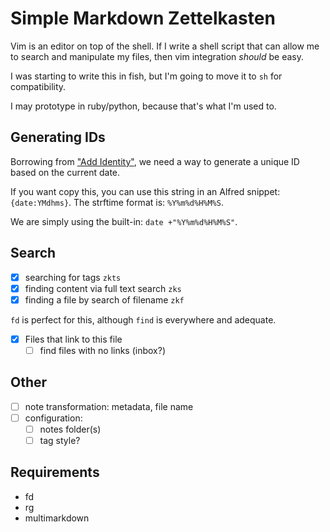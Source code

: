 # Simple Markdown Zettelkasten

Vim is an editor on top of the shell. If I write a shell script that can allow
me to search and manipulate my files, then vim integration _should_ be easy.

I was starting to write this in fish, but I'm going to move it to `sh` for
compatibility.

I may prototype in ruby/python, because that's what I'm used to.

## Generating IDs

Borrowing from ["Add Identity"](https://zettelkasten.de/posts/add-identity/),
we need a way to generate a unique ID based on the current date.

If you want copy this, you can use this string in an Alfred snippet:
`{date:YMdhms}`. The strftime format is: `%Y%m%d%H%M%S`.

We are simply using the built-in: `date +"%Y%m%d%H%M%S"`.

## Search

- [X] searching for tags `zkts`
- [X] finding content via full text search `zks`
- [X] finding a file by search of filename `zkf`

`fd` is perfect for this, although `find` is everywhere and adequate.

- [X] Files that link to this file
    - [ ] find files with no links (inbox?)

## Other

- [ ] note transformation: metadata, file name
- [ ] configuration:
    - [ ] notes folder(s)
    - [ ] tag style?

## Requirements

- fd
- rg
- multimarkdown
